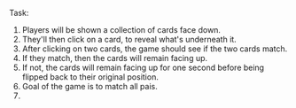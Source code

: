 Task:

1. Players will be shown a collection of cards face down.
1. They'll then click on a card, to reveal what's underneath it.
1. After clicking on two cards, the game should see if the two cards match. 
1. If they match, then the cards will remain facing up.
1. If not, the cards will remain facing up for one second before being flipped back to their original position.
1. Goal of the game is to match all pais.
1. 